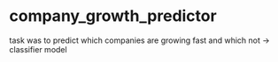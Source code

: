 # company_growth_predictor
task was to predict which companies are growing fast and which not -> classifier model
